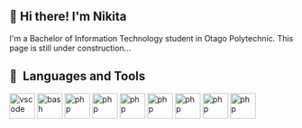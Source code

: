 ## 👋  Hi there! I'm Nikita
I'm a Bachelor of Information Technology student in Otago Polytechnic.
This page is still under construction...




<h2> 🔨 &nbsp;Languages and Tools </h2>
<p align="left">
<img src="https://cdn.jsdelivr.net/gh/devicons/devicon@latest/icons/cplusplus/cplusplus-original.svg" alt="vscode" width="45" height="45"/>
<img src="https://cdn.jsdelivr.net/gh/devicons/devicon@latest/icons/csharp/csharp-original.svg" alt="bash" width="45" height="45"/>
<img src="https://cdn.jsdelivr.net/gh/devicons/devicon@latest/icons/unity/unity-original.svg" alt="php" width="45" height="45"/>
<img src="https://cdn.jsdelivr.net/gh/devicons/devicon@latest/icons/rust/rust-original.svg" alt="php" width="45" height="45"/>
<img src="https://cdn.jsdelivr.net/gh/devicons/devicon@latest/icons/javascript/javascript-original.svg" alt="php" width="45" height="45"/>

<img src="https://cdn.jsdelivr.net/gh/devicons/devicon@latest/icons/mysql/mysql-original-wordmark.svg" alt="php" width="45" height="45"/>
<img src="https://cdn.jsdelivr.net/gh/devicons/devicon@latest/icons/git/git-original.svg" alt="php" width="45" height="45"/>
<img src="https://upload.wikimedia.org/wikipedia/commons/f/f4/Raylib_logo.png" alt="php" width="45" height="45"/>
<img src="https://cdn.jsdelivr.net/gh/devicons/devicon@latest/icons/react/react-original.svg" alt="php" width="45" height="45"/>

</p>

